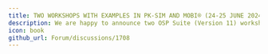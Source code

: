 ```yaml
---
title: TWO WORKSHOPS WITH EXAMPLES IN PK-SIM AND MOBI® (24-25 JUNE 2024 @PAGE)
description: We are happy to announce two OSP Suite (Version 11) workshops on PK-Sim® on physiologically based biopharmaceutics modeling (PBBM), PBPK (Drug-Drug Interaction), and MoBi® QSP (oncology) modeling at the PAGE 2024 Annual Meeting on 24 and 25 June 2024 in Rome, Italy.
icon: book
github_url: Forum/discussions/1708
---
```

